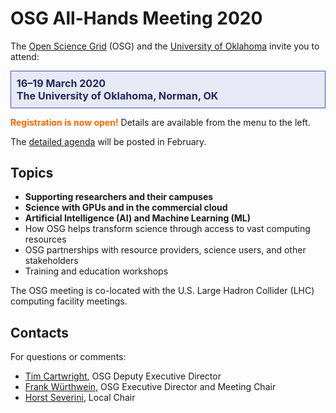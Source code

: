 # OSG All-Hands Meeting 2020

The [Open Science Grid](https://www.opensciencegrid.org) (OSG) and the
[University of Oklahoma](https://www.ou.edu/) invite you to attend:

<div style="border: 1px solid #3F51B5; color: #20295A; background-color: #E7E9F6; padding: 1ex; font-size: 115%; font-weight: bold;">
  16&ndash;19 March 2020
  <br>
  The University of Oklahoma, Norman, OK
</div>

<span style="font-weight: bold; color: #FF6600;">Registration is now open!</span>
Details are available from the menu to the left.

The [detailed agenda](https://indico.fnal.gov/event/22127/) will be posted in February.

## Topics

* **Supporting researchers and their campuses**
* **Science with GPUs and in the commercial cloud**
* **Artificial Intelligence (AI) and Machine Learning (ML)**
* How OSG helps transform science through access to vast computing resources
* OSG partnerships with resource providers, science users, and other stakeholders
* Training and education workshops

The OSG meeting is co-located with the U.S. Large Hadron Collider (LHC) computing facility meetings.

## Contacts

For questions or comments:

* [Tim Cartwright](mailto:cat@cs.wisc.edu), OSG Deputy Executive Director
* [Frank Würthwein](mailto:fkw@ucsd.edu), OSG Executive Director and Meeting Chair
* [Horst Severini](mailto:severini@ou.edu), Local Chair
